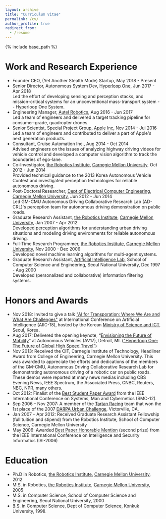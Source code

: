 ```yaml
---
layout: archive
title: "Curriculum Vitae"
permalink: /cv/
author_profile: true
redirect_from:
  - /resume
---
```


{% include base_path %}

Work and Research Experience
======
* Founder CEO, (Yet Another Stealth Mode) Startup, May 2018 - Present<br/>
* Senior Director, Autonomous System Dev, [Hyperloop One](http://www.hyperloop-one.com), Jun 2017 - Apr 2018<br/>
Led the effort of developing sensing and perception stacks, and mission-critical systems for an unconventional mass-transport system -- Hyperloop One System.
* Engineering Manager, [Autel Robotics](http://www.autelrobotics.com), Aug 2016 - Jun 2017<br/>
Led a team of engineers and delivered a target tracking pipeline for consumer-grade, quadropter drones.
* Senior Scientist, Special Project Group, [Apple Inc](http://www.apple.com), Nov 2014 - Jul 2016<br/>
Led a team of engineers and contributed to deliver a part of Apple's next generation products.
* Consultant, Cruise Automation Inc., Aug 2014 - Oct 2014<br/>
Advised engineers on the issues of analyzing highway driving videos for vehicle control and developed a computer vision algorithm to track the boundaries of ego-lane.
* Co-Investigator, [the Robotics Institute](http://ri.cmu.edu), [Carnegie Mellon University](http://www.cmu.edu), Oct 2012 - Jun 2014<br/>
Provided technical guidance to the 2013 Korea Autonomous Vehicle Contest and investigated perception technologies for reliable autonomous driving.
* Post-Doctoral Researcher, [Dept of Electrical Computer Engineering](http://www.ece.cmu.edu), [Carnegie Mellon University](http://www.cmu.edu), Jun 2012 - Jun 2014<br/>
Led GM-CMU Autonomous Driving Collaborative Research Lab (AD-CRL)'s perception team for autonomous driving demonstration on public roads.
* Graduate Research Assistant, [the Robotics Institute](http://ri.cmu.edu), [Carnegie Mellon University](http://www.cmu.edu), Jan 2007 - Apr 2012<br/>
Developed perception algorithms for understanding urban driving situations and modeling driving environments for reliable autonomous driving.
* Full-Time Research Programmer, [the Robotics Institute](http://ri.cmu.edu), [Carnegie Mellon University](http://www.cmu.edu), Nov 2000 - Dec 2006<br/>
Developed novel machine learning algorithms for multi-agent systems.
* Graduate Research Assistant, [Artificial Intelligence Lab](http://bi.snu.ac.kr), School of Computer Science and Engineering, Seoul National University, Dec 1997 - Aug 2000<br/>
Developed (personalized and collaborative) information filtering systems.

Honors and Awards
======
* Nov 2018: Invited to give a talk ["AI for Transporation: Where We Are and What Are Challenges"](/files/aiic-sneakview.pdf) at International Conference on Artificial Intelligence (AIIC-18), hosted by the Korean [Ministry of Science and ICT](https://www.msit.go.kr/cms/www/m_con/news/report/__icsFiles/afieldfile/2018/11/20/181121%20%EC%A1%B0%EA%B0%84%20(%EB%B3%B4%EB%8F%84)%20%EA%B3%BC%EA%B8%B0%EC%A0%95%ED%86%B5%EB%B6%80%202018%20%EC%9D%B8%EA%B3%B5%EC%A7%80%EB%8A%A5%20%EA%B5%AD%EC%A0%9C%EC%BB%A8%ED%8D%BC%EB%9F%B0%EC%8A%A4%20%EA%B0%9C%EC%B5%9C.pdf), Seoul, Korea.
* Aug 2017: Delivered the opening keynote, “[Envisioning the Future of Mobility](https://www.trunews.com/article/intro-the-autonomous-vehicles-2017-detroit-summit)” at Autonomous
Vehicles (AV17), Detroit, MI. (["Hyperloop One: The Future of Global High Speed Travel"](https://www.trunews.com/article/hyperloop-one-the-future-of-global-high-speed-travel))
* Nov 2013: Received the CIT, Carnegie Institute of Technology, Headliner Award from College of Engineering, Carnegie Mellon University. This was awarded to appreciate the efforts and
dedications of the members of the GM-CMU, Autonomous Driving Collaborative Research Lab for
demonstrating autonomous driving of a robotic car on public roads. These demos were reported at
many news medias including CBS Evening News, IEEE Spectrum, the Associated Press, CNBC,
Reuters, NBC, NPR, many others.
* Oct 2012: Finalist of the [Best Student Paper Award](/files/smc-2012-best-student-paper-finalist-award.pdf) from the IEEE International Conference
on Systems, Man and Cybernetics (SMC-12).
* Sep 2006 – Nov 2007: A member of the [Tartan Racing](http://www.tartanracing.org/) team that won the 1st place of the
2007 [DARPA Urban Challenge](http://archive.darpa.mil/grandchallenge/), Victorville, CA.
* Jan 2007 – Apr 2012: Received Graduate Research Assistant Fellowship (full tuition and
stipend) from the Robotics Institute, School of Computer Science, Carnegie Mellon University
* May 2006: Awarded [Best Paper Honorable Mention](/files/isi-06-award.pdf) (second prize) from the IEEE International Conference on Intelligence and Security Informatics (ISI-2006)

Education
======
* Ph.D in Robotics, [the Robotics Institute](http://www.ri.cmu.edu), [Carnegie Mellon University](http://www.cmu.edu), 2012
* M.S. in Robotics, [the Robotics Institute](http://www.ri.cmu.edu), [Carnegie Mellon University](http://www.cmu.edu), 2005
* M.S. in Computer Science, School of Computer Science and Engineering, Seoul National University, 2000
* B.S. in Computer Science, Dept of Computer Science, Konkuk University, 1998.
